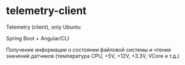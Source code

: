 # telemetry-client
Telemetry (client), only Ubuntu

Spring Boot + Angular/CLI

Получение информации о состоянии файловой системы и чтение значений датчиков (температура CPU, +5V, +12V, +3.3V, VCore и т.д.)
